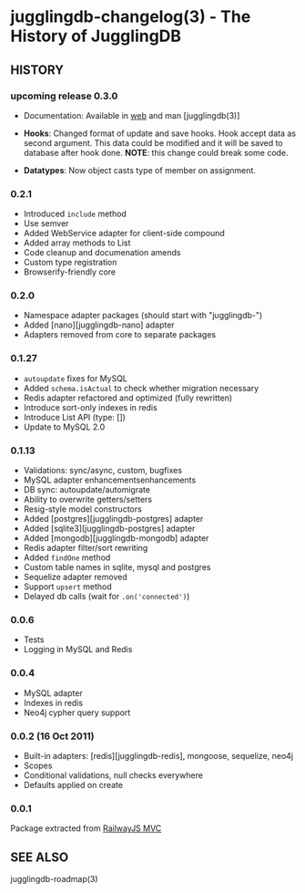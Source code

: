 jugglingdb-changelog(3) - The History of JugglingDB
===================================================

## HISTORY

### upcoming release 0.3.0

* Documentation:
  Available in [web](http://jugglingdb.co) and man [jugglingdb(3)]

* **Hooks**:
  Changed format of update and save hooks. Hook accept data as second argument.
  This data could be modified and it will be saved to database after hook done.
  **NOTE**: this change could break some code.

* **Datatypes**:
  Now object casts type of member on assignment.

### 0.2.1

* Introduced `include` method
* Use semver
* Added WebService adapter for client-side compound
* Added array methods to List
* Code cleanup and documenation amends
* Custom type registration
* Browserify-friendly core

### 0.2.0

* Namespace adapter packages (should start with "jugglingdb-")
* Added [nano][jugglingdb-nano] adapter
* Adapters removed from core to separate packages

### 0.1.27

* `autoupdate` fixes for MySQL
* Added `schema.isActual` to check whether migration necessary
* Redis adapter refactored and optimized (fully rewritten)
* Introduce sort-only indexes in redis
* Introduce List API (type: [])
* Update to MySQL 2.0

### 0.1.13

* Validations: sync/async, custom, bugfixes
* MySQL adapter enhancementsenhancements
* DB sync: autoupdate/automigrate
* Ability to overwrite getters/setters
* Resig-style model constructors
* Added [postgres][jugglingdb-postgres] adapter
* Added [sqlite3][jugglingdb-postgres] adapter
* Added [mongodb][jugglingdb-mongodb] adapter
* Redis adapter filter/sort rewriting
* Added `findOne` method
* Custom table names in sqlite, mysql and postgres
* Sequelize adapter removed
* Support `upsert` method
* Delayed db calls (wait for `.on('connected')`)

### 0.0.6

* Tests
* Logging in MySQL and Redis

### 0.0.4

* MySQL adapter
* Indexes in redis
* Neo4j cypher query support

### 0.0.2 (16 Oct 2011)

* Built-in adapters: [redis][jugglingdb-redis], mongoose, sequelize, neo4j
* Scopes
* Conditional validations, null checks everywhere
* Defaults applied on create

### 0.0.1

Package extracted from [RailwayJS MVC](http://railwayjs.com)

## SEE ALSO

jugglingdb-roadmap(3)
